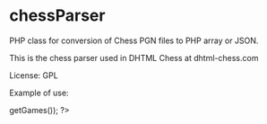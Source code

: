 chessParser
===========
PHP class for conversion of Chess PGN files to PHP array or JSON.

This is the chess parser used in DHTML Chess at dhtml-chess.com

License: GPL

Example of use: 

<?php

$parser = new PgnParser('my-games.pgn');
echo json_encode($parser->getGames());

?>

